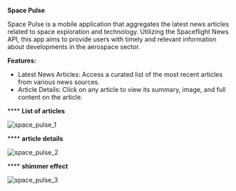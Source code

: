 **Space Pulse**

Space Pulse is a mobile application that aggregates the latest news articles related to space exploration and technology. Utilizing the Spaceflight News API, this app aims to provide users with timely and relevant information about developments in the aerospace sector.


**Features:**
* Latest News Articles: Access a curated list of the most recent articles from various news sources.
* Article Details: Click on any article to view its summary, image, and full content on the article.

****  **List of articles**

![space_pulse_1](https://github.com/user-attachments/assets/ad532135-a4d5-4bf8-a823-22f9943a36bb)

**** **article details**

![space_pulse_2](https://github.com/user-attachments/assets/eec9654c-3bd8-4bd6-b8cd-71a1d2cb01ae)

****  **shimmer effect**

![space_pulse_3](https://github.com/user-attachments/assets/d36ae257-60da-420b-a028-a9e5802feb3f)


